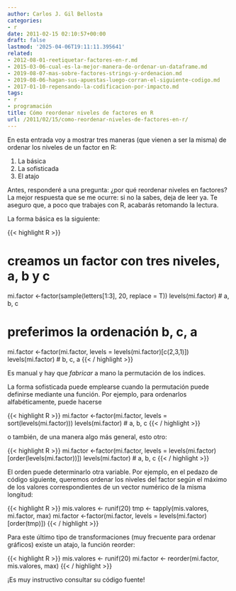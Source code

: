 ```yaml
---
author: Carlos J. Gil Bellosta
categories:
- r
date: 2011-02-15 02:10:57+00:00
draft: false
lastmod: '2025-04-06T19:11:11.395641'
related:
- 2012-08-01-reetiquetar-factores-en-r.md
- 2015-03-06-cual-es-la-mejor-manera-de-ordenar-un-dataframe.md
- 2019-08-07-mas-sobre-factores-strings-y-ordenacion.md
- 2019-08-06-hagan-sus-apuestas-luego-corran-el-siguiente-codigo.md
- 2017-01-10-repensando-la-codificacion-por-impacto.md
tags:
- r
- programación
title: Cómo reordenar niveles de factores en R
url: /2011/02/15/como-reordenar-niveles-de-factores-en-r/
---
```


En esta entrada voy a mostrar tres maneras (que vienen a ser la misma) de ordenar los niveles de un factor en R:

1. La básica
2. La sofisticada
3. El atajo

Antes, responderé a una pregunta: ¿por qué reordenar niveles en factores? La mejor respuesta que se me ocurre: si no la sabes, deja de leer ya. Te aseguro que, a poco que trabajes con R, acabarás retomando la lectura.

La forma básica es la siguiente:


{{< highlight R >}}
# creamos un factor con tres niveles, a, b y c
mi.factor <-factor(sample(letters[1:3], 20, replace = T))
levels(mi.factor)    # a, b, c

# preferimos la ordenación b, c, a

mi.factor <-factor(mi.factor, levels = levels(mi.factor)[c(2,3,1)])
levels(mi.factor)     # b, c, a
{{< / highlight >}}


Es manual y hay que _fabricar_ a mano la permutación de los índices.

La forma sofisticada puede emplearse cuando la permutación puede definirse mediante una función. Por ejemplo, para ordenarlos alfabéticamente, puede hacerse


{{< highlight R >}}
mi.factor <-factor(mi.factor, levels = sort(levels(mi.factor)))
levels(mi.factor)    # a, b, c
{{< / highlight >}}


o también, de una manera algo más general, esto otro:


{{< highlight R >}}
mi.factor <-factor(mi.factor, levels = levels(mi.factor)[order(levels(mi.factor))])
levels(mi.factor)    # a, b, c
{{< / highlight >}}


El orden puede determinarlo otra variable. Por ejemplo, en el pedazo de código siguiente, queremos ordenar los niveles del factor según el máximo de los valores correspondientes de un vector numérico de la misma longitud:


{{< highlight R >}}
mis.valores <- runif(20)
tmp <- tapply(mis.valores, mi.factor, max)
mi.factor <-factor(mi.factor, levels = levels(mi.factor)[order(tmp)])
{{< / highlight >}}


Para este último tipo de transformaciones (muy frecuente para ordenar gráficos) existe un atajo, la función reorder:


{{< highlight R >}}
mis.valores <- runif(20)
mi.factor <- reorder(mi.factor, mis.valores, max)
{{< / highlight >}}


¡Es muy instructivo consultar su código fuente!